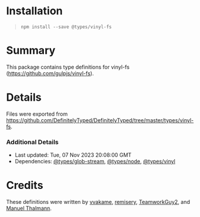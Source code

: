 # Installation
> `npm install --save @types/vinyl-fs`

# Summary
This package contains type definitions for vinyl-fs (https://github.com/gulpjs/vinyl-fs).

# Details
Files were exported from https://github.com/DefinitelyTyped/DefinitelyTyped/tree/master/types/vinyl-fs.

### Additional Details
 * Last updated: Tue, 07 Nov 2023 20:08:00 GMT
 * Dependencies: [@types/glob-stream](https://npmjs.com/package/@types/glob-stream), [@types/node](https://npmjs.com/package/@types/node), [@types/vinyl](https://npmjs.com/package/@types/vinyl)

# Credits
These definitions were written by [vvakame](https://github.com/vvakame), [remisery](https://github.com/remisery), [TeamworkGuy2](https://github.com/TeamworkGuy2), and [Manuel Thalmann](https://github.com/manuth).
